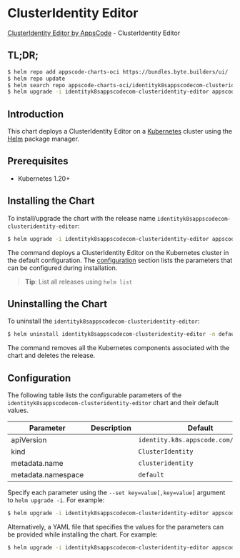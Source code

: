 # ClusterIdentity Editor

[ClusterIdentity Editor by AppsCode](https://appscode.com) - ClusterIdentity Editor

## TL;DR;

```bash
$ helm repo add appscode-charts-oci https://bundles.byte.builders/ui/
$ helm repo update
$ helm search repo appscode-charts-oci/identityk8sappscodecom-clusteridentity-editor --version=v0.10.0
$ helm upgrade -i identityk8sappscodecom-clusteridentity-editor appscode-charts-oci/identityk8sappscodecom-clusteridentity-editor -n default --create-namespace --version=v0.10.0
```

## Introduction

This chart deploys a ClusterIdentity Editor on a [Kubernetes](http://kubernetes.io) cluster using the [Helm](https://helm.sh) package manager.

## Prerequisites

- Kubernetes 1.20+

## Installing the Chart

To install/upgrade the chart with the release name `identityk8sappscodecom-clusteridentity-editor`:

```bash
$ helm upgrade -i identityk8sappscodecom-clusteridentity-editor appscode-charts-oci/identityk8sappscodecom-clusteridentity-editor -n default --create-namespace --version=v0.10.0
```

The command deploys a ClusterIdentity Editor on the Kubernetes cluster in the default configuration. The [configuration](#configuration) section lists the parameters that can be configured during installation.

> **Tip**: List all releases using `helm list`

## Uninstalling the Chart

To uninstall the `identityk8sappscodecom-clusteridentity-editor`:

```bash
$ helm uninstall identityk8sappscodecom-clusteridentity-editor -n default
```

The command removes all the Kubernetes components associated with the chart and deletes the release.

## Configuration

The following table lists the configurable parameters of the `identityk8sappscodecom-clusteridentity-editor` chart and their default values.

|     Parameter      | Description |                     Default                     |
|--------------------|-------------|-------------------------------------------------|
| apiVersion         |             | <code>identity.k8s.appscode.com/v1alpha1</code> |
| kind               |             | <code>ClusterIdentity</code>                    |
| metadata.name      |             | <code>clusteridentity</code>                    |
| metadata.namespace |             | <code>default</code>                            |


Specify each parameter using the `--set key=value[,key=value]` argument to `helm upgrade -i`. For example:

```bash
$ helm upgrade -i identityk8sappscodecom-clusteridentity-editor appscode-charts-oci/identityk8sappscodecom-clusteridentity-editor -n default --create-namespace --version=v0.10.0 --set apiVersion=identity.k8s.appscode.com/v1alpha1
```

Alternatively, a YAML file that specifies the values for the parameters can be provided while
installing the chart. For example:

```bash
$ helm upgrade -i identityk8sappscodecom-clusteridentity-editor appscode-charts-oci/identityk8sappscodecom-clusteridentity-editor -n default --create-namespace --version=v0.10.0 --values values.yaml
```
